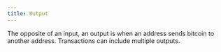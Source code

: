 ```yaml
---
title: Output
---
```


The opposite of an input, an output is when an address sends bitcoin to another address. Transactions can include multiple outputs.
